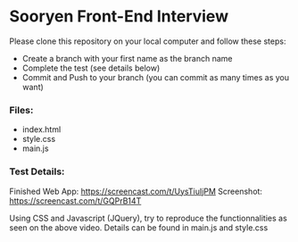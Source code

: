 # Sooryen Front-End Interview

Please clone this repository on your local computer and follow these steps:
- Create a branch with your first name as the branch name
- Complete the test (see details below)
- Commit and Push to your branch (you can commit as many times as you want)

### Files:
- index.html
- style.css
- main.js

### Test Details:

Finished Web App: https://screencast.com/t/UysTiuIjPM
Screenshot: https://screencast.com/t/GQPrB14T

Using CSS and Javascript (JQuery), try to reproduce the functionnalities as seen on the above video.
Details can be found in main.js and style.css